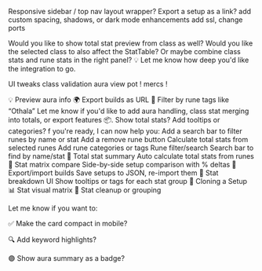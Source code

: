 Responsive sidebar / top nav layout wrapper?
Export a setup as a link?
add custom spacing, shadows, or dark mode enhancements
add ssl, change ports

Would you like to show total stat preview from class as well?
Would you like the selected class to also affect the StatTable?
Or maybe combine class stats and rune stats in the right panel? 💡
Let me know how deep you'd like the integration to go.

UI tweaks
class validation
aura view
pot !
mercs !

💡 Preview aura info
🌍 Export builds as URL
🎯 Filter by rune tags like “Othala”
Let me know if you'd like to add aura handling, class stat merging into totals, or export features 📦.
Show total stats?
Add tooltips or categories?
f you're ready, I can now help you:
Add a search bar to filter runes by name or stat
Add a remove rune button
Calculate total stats from selected runes
Add rune categories or tags
 Rune filter/search	Search bar to find by name/stat
🧮 Total stat summary	Auto calculate total stats from runes
🧠 Stat matrix compare	Side-by-side setup comparison with % deltas
💾 Export/import builds	Save setups to JSON, re-import them
🎯 Stat breakdown UI	Show tooltips or tags for each stat group
🧬 Cloning a Setup
📊 Stat visual matrix
🧼 Stat cleanup or grouping

Let me know if you want to:

✅ Make the card compact in mobile?

🔍 Add keyword highlights?

🟣 Show aura summary as a badge?